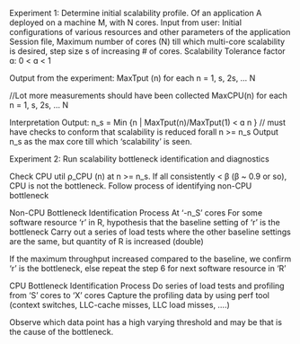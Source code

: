 Experiment 1: Determine initial scalability profile.
Of an application A deployed on a machine M, with N cores. 
Input from user:
Initial configurations of various resources and other parameters of the application
Session file,  Maximum number of cores (N)  till which multi-core scalability is desired, step size s of increasing # of cores. 
Scalability Tolerance factor ɑ:  0 < ɑ < 1 


Output from the experiment:
MaxTput (n)  for each n = 1, s, 2s, … N

//Lot more measurements should have been collected
MaxCPU(n) for each n = 1, s, 2s, … N



Interpretation Output:
n_s = Min {n | MaxTput(n)/MaxTput(1) < ɑ n }
// must have checks to conform that scalability is reduced forall n >= n_s
Output n_s as the max core till which ‘scalability’ is seen. 

Experiment 2: Run scalability bottleneck identification and diagnostics

Check CPU util ⍴_CPU (n) at n >= n_s. If all consistently < β   (β ~ 0.9 or so), CPU is not the bottleneck.  Follow process of identifying non-CPU bottleneck

Non-CPU Bottleneck Identification Process 
At ‘-n_S’ cores
For some software resource ‘r’ in R, hypothesis that the baseline setting of ‘r’ is the bottleneck
Carry out a series of load tests where the other baseline settings are the same, but quantity of R is increased (double)

If the maximum throughput increased compared to the baseline, we confirm ‘r’ is the bottleneck, else repeat the step 6 for next software resource in ‘R’

CPU Bottleneck Identification Process 
Do series of load tests and profiling from ‘S’ cores to ‘X’ cores 
Capture the profiling data by using perf tool (context switches, LLC-cache misses, LLC load misses, ….) 

Observe which data point has a high varying threshold and may be that is the cause of the bottleneck.
